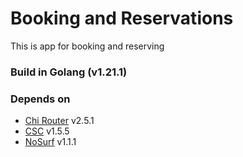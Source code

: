 # Booking and Reservations

This is app for booking and reserving

### Build in Golang (v1.21.1)

### Depends on

- [Chi Router](https://github.com/alexedwards/scs/v2) v2.5.1
- [CSC](https://github.com/go-chi/chi) v1.5.5
- [NoSurf](https://github.com/justinas/nosurf) v1.1.1


